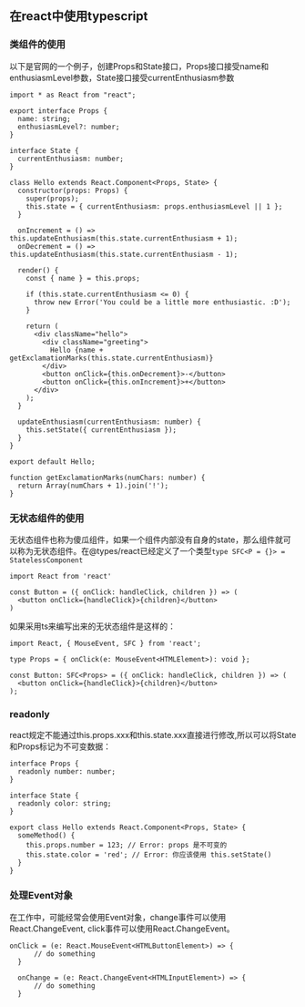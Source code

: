 ## 在react中使用typescript

### 类组件的使用

以下是官网的一个例子，创建Props和State接口，Props接口接受name和enthusiasmLevel参数，State接口接受currentEnthusiasm参数

```
import * as React from "react";

export interface Props {
  name: string;
  enthusiasmLevel?: number;
}

interface State {
  currentEnthusiasm: number;
}

class Hello extends React.Component<Props, State> {
  constructor(props: Props) {
    super(props);
    this.state = { currentEnthusiasm: props.enthusiasmLevel || 1 };
  }

  onIncrement = () => this.updateEnthusiasm(this.state.currentEnthusiasm + 1);
  onDecrement = () => this.updateEnthusiasm(this.state.currentEnthusiasm - 1);

  render() {
    const { name } = this.props;

    if (this.state.currentEnthusiasm <= 0) {
      throw new Error('You could be a little more enthusiastic. :D');
    }

    return (
      <div className="hello">
        <div className="greeting">
          Hello {name + getExclamationMarks(this.state.currentEnthusiasm)}
        </div>
        <button onClick={this.onDecrement}>-</button>
        <button onClick={this.onIncrement}>+</button>
      </div>
    );
  }

  updateEnthusiasm(currentEnthusiasm: number) {
    this.setState({ currentEnthusiasm });
  }
}

export default Hello;

function getExclamationMarks(numChars: number) {
  return Array(numChars + 1).join('!');
}

```

### 无状态组件的使用

无状态组件也称为傻瓜组件，如果一个组件内部没有自身的state，那么组件就可以称为无状态组件。在@types/react已经定义了一个类型`type SFC<P = {}> = StatelessComponent`

```
import React from 'react'

const Button = ({ onClick: handleClick, children }) => (
  <button onClick={handleClick}>{children}</button>
)

```

如果采用ts来编写出来的无状态组件是这样的：

```
import React, { MouseEvent, SFC } from 'react';

type Props = { onClick(e: MouseEvent<HTMLElement>): void };

const Button: SFC<Props> = ({ onClick: handleClick, children }) => (
  <button onClick={handleClick}>{children}</button>
);

```

### readonly

react规定不能通过this.props.xxx和this.state.xxx直接进行修改,所以可以将State和Props标记为不可变数据：

```
interface Props {
  readonly number: number;
}

interface State {
  readonly color: string;
}

export class Hello extends React.Component<Props, State> {
  someMethod() {
    this.props.number = 123; // Error: props 是不可变的
    this.state.color = 'red'; // Error: 你应该使用 this.setState()
  }
}

```

### 处理Event对象

在工作中，可能经常会使用Event对象，change事件可以使用React.ChangeEvent, click事件可以使用React.ChangeEvent。

```
onClick = (e: React.MouseEvent<HTMLButtonElement>) => {
      // do something
  }
  
  onChange = (e: React.ChangeEvent<HTMLInputElement>) => {
      // do something
  }

```

